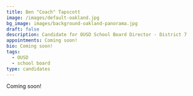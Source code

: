```yaml
---
title: Ben "Coach" Tapscott
image: /images/default-oakland.jpg
bg_image: images/background-oakland-panorama.jpg
draft: false
description: Candidate for OUSD School Board Director - District 7
appointments: Coming soon!
bio: Coming soon!
tags:
  - OUSD
  - school board
type: candidates
---
```

Coming soon!